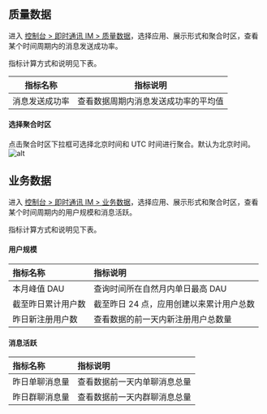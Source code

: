 ## 质量数据

进入 [控制台 > 即时通讯 IM > 质量数据](https://console.volcengine.com/rtc/im/qualityStatistics)，选择应用、展示形式和聚合时区，查看某个时间周期内的消息发送成功率。

指标计算方式和说明见下表。

|指标名称 |指标说明 |
|---|---|
|消息发送成功率| 查看数据周期内消息发送成功率的平均值 |


#### 选择聚合时区
点击聚合时区下拉框可选择北京时间和 UTC 时间进行聚合。默认为北京时间。
![alt](https://portal.volccdn.com/obj/volcfe/cloud-universal-doc/upload_af74557f7ca1ba4cdc11e5a5d4805679.png)



## 业务数据

进入 [控制台 > 即时通讯 IM > 业务数据](https://console.volcengine.com/rtc/im/usageStatistics)，选择应用、展示形式和聚合时区，查看某个时间周期内的用户规模和消息活跃。

指标计算方式和说明见下表。
#### 用户规模

|指标名称 |指标说明 |
|:--|:--|
|本月峰值 DAU |查询时间所在自然月内单日最高 DAU |
|截至昨日累计用户数 | 截至昨日 24 点，应用创建以来累计用户总数|
|昨日新注册用户数 | 查看数据的前一天内新注册用户总数量|


#### 消息活跃

|指标名称 |指标说明 |
|:--|:--|
|昨日单聊消息量 |查看数据前一天内单聊消息总量 |
|昨日群聊消息量 |查看数据前一天内群聊消息总量 |